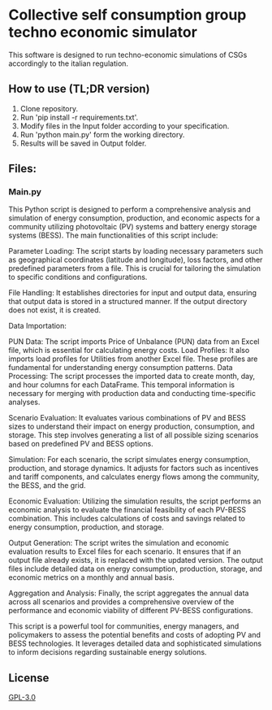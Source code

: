 # Collective self consumption group techno economic simulator

This software is designed to run techno-economic simulations of CSGs accordingly to the italian regulation. 

## How to use (TL;DR version)
1) Clone repository.
2) Run 'pip install -r requirements.txt'.
3) Modify files in the Input folder according to your specification. 
4) Run 'python main.py' form the working directory.
5) Results will be saved in Output folder. 


## Files:

### Main.py 
This Python script is designed to perform a comprehensive analysis and simulation of energy consumption, production, and economic aspects for a community utilizing photovoltaic (PV) systems and battery energy storage systems (BESS). The main functionalities of this script include:

Parameter Loading: The script starts by loading necessary parameters such as geographical coordinates (latitude and longitude), loss factors, and other predefined parameters from a file. This is crucial for tailoring the simulation to specific conditions and configurations.

File Handling: It establishes directories for input and output data, ensuring that output data is stored in a structured manner. If the output directory does not exist, it is created.

Data Importation:

PUN Data: The script imports Price of Unbalance (PUN) data from an Excel file, which is essential for calculating energy costs.
Load Profiles: It also imports load profiles for Utilities from another Excel file. These profiles are fundamental for understanding energy consumption patterns.
Data Processing: The script processes the imported data to create month, day, and hour columns for each DataFrame. This temporal information is necessary for merging with production data and conducting time-specific analyses.

Scenario Evaluation: It evaluates various combinations of PV and BESS sizes to understand their impact on energy production, consumption, and storage. This step involves generating a list of all possible sizing scenarios based on predefined PV and BESS options.

Simulation: For each scenario, the script simulates energy consumption, production, and storage dynamics. It adjusts for factors such as incentives and tariff components, and calculates energy flows among the community, the BESS, and the grid.

Economic Evaluation: Utilizing the simulation results, the script performs an economic analysis to evaluate the financial feasibility of each PV-BESS combination. This includes calculations of costs and savings related to energy consumption, production, and storage.

Output Generation: The script writes the simulation and economic evaluation results to Excel files for each scenario. It ensures that if an output file already exists, it is replaced with the updated version. The output files include detailed data on energy consumption, production, storage, and economic metrics on a monthly and annual basis.

Aggregation and Analysis: Finally, the script aggregates the annual data across all scenarios and provides a comprehensive overview of the performance and economic viability of different PV-BESS configurations.

This script is a powerful tool for communities, energy managers, and policymakers to assess the potential benefits and costs of adopting PV and BESS technologies. It leverages detailed data and sophisticated simulations to inform decisions regarding sustainable energy solutions.






## License

[GPL-3.0](https://choosealicense.com/licenses/mit/)
